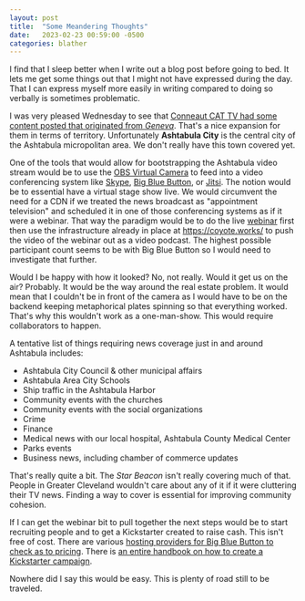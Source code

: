 ```yaml
---
layout: post
title:  "Some Meandering Thoughts"
date:   2023-02-23 00:59:00 -0500
categories: blather
---
```

I find that I sleep better when I write out a blog post before going to bed.  It lets me get some things out that I might not have expressed during the day.  That I can express myself more easily in writing compared to doing so verbally is sometimes problematic.

I was very pleased Wednesday to see that [Conneaut CAT TV had some content posted that originated from *Geneva*](https://vimeo.com/801229997).  That's a nice expansion for them in terms of territory.  Unfortunately **Ashtabula City** is the central city of the Ashtabula micropolitan area.  We don't really have this town covered yet.

One of the tools that would allow for bootstrapping the Ashtabula video stream would be to use the [OBS Virtual Camera](https://obsproject.com/kb/virtual-camera-guide) to feed into a video conferencing system like [Skype](https://www.skype.com/en/free-conference-call/), [Big Blue Button](https://bigbluebutton.org/), or [Jitsi](https://jitsi.org/).  The notion would be to essential have a virtual stage show live.  We would circumvent the need for a CDN if we treated the news broadcast as "appointment television" and scheduled it in one of those conferencing systems as if it were a webinar.  That way the paradigm would be to do the live [webinar](https://en.wikipedia.org/w/index.php?title=Web_conferencing&oldid=1137551617) first then use the infrastructure already in place at <https://coyote.works/> to push the video of the webinar out as a video podcast.  The highest possible participant count seems to be with Big Blue Button so I would need to investigate that further.

Would I be happy with how it looked?  No, not really.  Would it get us on the air?  Probably.  It would be the way around the real estate problem.  It would mean that I couldn't be in front of the camera as I would have to be on the backend keeping metaphorical plates spinning so that everything worked.  That's why this wouldn't work as a one-man-show.  This would require collaborators to happen.

A tentative list of things requiring news coverage just in and around Ashtabula includes:

* Ashtabula City Council & other municipal affairs
* Ashtabula Area City Schools 
* Ship traffic in the Ashtabula Harbor
* Community events with the churches
* Community events with the social organizations
* Crime
* Finance
* Medical news with our local hospital, Ashtabula County Medical Center
* Parks events
* Business news, including chamber of commerce updates

That's really quite a bit.  The *Star Beacon* isn't really covering much of that.  People in Greater Cleveland wouldn't care about any of it if it were cluttering their TV news.  Finding a way to cover is essential for improving community cohesion.

If I can get the webinar bit to pull together the next steps would be to start recruiting people and to get a Kickstarter created to raise cash.  This isn't free of cost.  There are various [hosting providers for Big Blue Button to check as to pricing](https://bigbluebutton.org/commercial-support/).  There is [an entire handbook on how to create a Kickstarter campaign](https://www.kickstarter.com/help/handbook).

Nowhere did I say this would be easy.  This is plenty of road still to be traveled.
